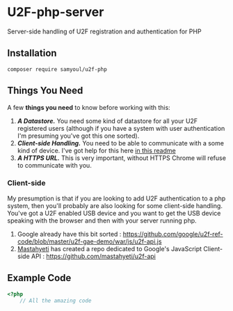 # U2F-php-server
Server-side handling of U2F registration and authentication for PHP


## Installation

`composer require samyoul/u2f-php`


## Things You Need

A few **things you need** to know before working with this:

1. **_A Datastore._** You need some kind of datastore for all your U2F registered users (although if you have a system with user authentication I'm presuming you've got this one sorted).
2. **_Client-side Handling._** You need to be able to communicate with a some kind of device. I've got help for this here [in this readme](#client-side)
3. **_A HTTPS URL._** This is very important, without HTTPS Chrome will refuse to communicate with you.

### Client-side

My presumption is that if you are looking to add U2F authentication to a php system, then you'll probably are also looking for some client-side handling. You've got a U2F enabled USB device and you want to get the USB device speaking with the browser and then with your server running php.

1. Google already have this bit sorted : https://github.com/google/u2f-ref-code/blob/master/u2f-gae-demo/war/js/u2f-api.js
2. [Mastahyeti](https://github.com/mastahyeti) has created a repo dedicated to Google's JavaScript Client-side API : https://github.com/mastahyeti/u2f-api


## Example Code

```php
<?php
    // All the amazing code

```
